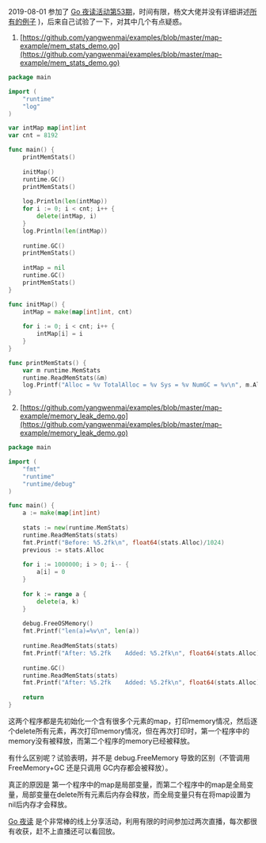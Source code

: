 2019-08-01 参加了 [Go 夜读活动第53期](https://github.com/developer-learning/reading-go/issues/441)，时间有限，杨文大佬并没有详细讲述[所有的例子](https://github.com/yangwenmai/examples/blob/master/map-example)
)，后来自己试验了一下，对其中几个有点疑惑。

1. [https://github.com/yangwenmai/examples/blob/master/map-example/mem_stats_demo.go](https://github.com/yangwenmai/examples/blob/master/map-example/mem_stats_demo.go)
```go
package main

import (
	"runtime"
	"log"
)

var intMap map[int]int
var cnt = 8192

func main() {
	printMemStats()
	
	initMap()
	runtime.GC()
	printMemStats()
	
	log.Println(len(intMap))
	for i := 0; i < cnt; i++ {
		delete(intMap, i)
	}
	log.Println(len(intMap))
	
	runtime.GC()
	printMemStats()
	
	intMap = nil
	runtime.GC()
	printMemStats()
}

func initMap() {
	intMap = make(map[int]int, cnt)
	
	for i := 0; i < cnt; i++ {
		intMap[i] = i
	}
}

func printMemStats() {
	var m runtime.MemStats
	runtime.ReadMemStats(&m)
	log.Printf("Alloc = %v TotalAlloc = %v Sys = %v NumGC = %v\n", m.Alloc/1024, m.TotalAlloc/1024, m.Sys/1024, m.NumGC)
}
```

2. [https://github.com/yangwenmai/examples/blob/master/map-example/memory_leak_demo.go](https://github.com/yangwenmai/examples/blob/master/map-example/memory_leak_demo.go)

```go
package main

import (
	"fmt"
	"runtime"
	"runtime/debug"
)

func main() {
	a := make(map[int]int)
	
	stats := new(runtime.MemStats)
	runtime.ReadMemStats(stats)
	fmt.Printf("Before: %5.2fk\n", float64(stats.Alloc)/1024)
	previous := stats.Alloc
	
	for i := 1000000; i > 0; i-- {
		a[i] = 0
	}
	
	for k := range a {
		delete(a, k)
	}
	
	debug.FreeOSMemory()
	fmt.Printf("len(a)=%v\n", len(a))
	
	runtime.ReadMemStats(stats)
	fmt.Printf("After: %5.2fk    Added: %5.2fk\n", float64(stats.Alloc)/1024, float64(stats.Alloc-previous)/1024)
	
	runtime.GC()
	runtime.ReadMemStats(stats)
	fmt.Printf("After: %5.2fk    Added: %5.2fk\n", float64(stats.Alloc)/1024, float64(stats.Alloc-previous)/1024)
	
	return
}
```

这两个程序都是先初始化一个含有很多个元素的map，打印memory情况，然后逐个delete所有元素，再次打印memory情况，但在再次打印时，第一个程序中的memory没有被释放，而第二个程序的memory已经被释放。

有什么区别呢？试验表明，并不是 debug.FreeMemory 导致的区别（不管调用 FreeMemory+GC 还是只调用 GC内存都会被释放）。

真正的原因是 第一个程序中的map是局部变量，而第二个程序中的map是全局变量，局部变量在delete所有元素后内存会释放，而全局变量只有在将map设置为nil后内存才会释放。


[Go 夜读](https://github.com/developer-learning/reading-go) 是个非常棒的线上分享活动，利用有限的时间参加过两次直播，每次都很有收获，赶不上直播还可以看回放。
